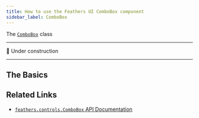 ```yaml
---
title: How to use the Feathers UI ComboBox component
sidebar_label: ComboBox
---
```


The [`ComboBox`](https://api.feathersui.com/current/feathers/controls/ComboBox.html) class

---

🚧 Under construction

---

## The Basics

## Related Links

- [`feathers.controls.ComboBox` API Documentation](https://api.feathersui.com/current/feathers/controls/ComboBox.html)
